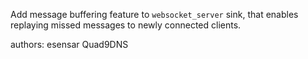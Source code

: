 Add message buffering feature to `websocket_server` sink, that enables replaying missed messages to
newly connected clients.

authors: esensar Quad9DNS
